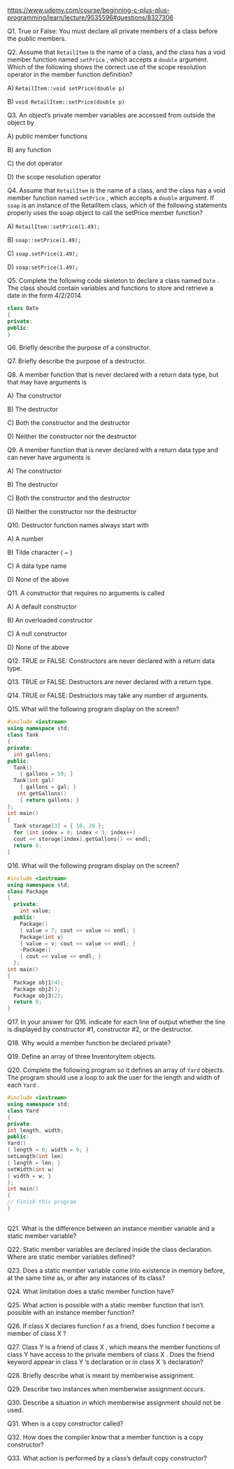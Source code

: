 https://www.udemy.com/course/beginning-c-plus-plus-programming/learn/lecture/9535596#questions/8327306


Q1. True or False: You must declare all private members of a class before the public members.

Q2. Assume that `RetailItem` is the name of a class, and the class has a void member function named `setPrice` , which accepts a `double` argument. Which of the following
shows the correct use of the scope resolution operator in the member function definition?

A) `RetailItem::void setPrice(double p)`

B) `void RetailItem::setPrice(double p)`

Q3. An object’s private member variables are accessed from outside the object by

A) public member functions

B) any function

C) the dot operator

D) the scope resolution operator

Q4.  Assume that `RetailItem` is the name of a class, and the class has a void member function named `setPrice` , which accepts a `double` argument. If `soap` is an
instance of the RetailItem class, which of the following statements properly uses the soap object to call the setPrice member function?

A) `RetailItem::setPrice(1.49);`

B) `soap::setPrice(1.49);`

C) `soap.setPrice(1.49);`

D) `soap:setPrice(1.49);`

Q5. Complete the following code skeleton to declare a class named `Date` . The class should contain variables and functions to store and retrieve a date in the form
4/2/2014.
``` cpp
class Date
{
private:
public:
}
```

Q6. Briefly describe the purpose of a constructor.

Q7. Briefly describe the purpose of a destructor.

Q8. A member function that is never declared with a return data type, but that may have arguments is

A) The constructor

B) The destructor

C) Both the constructor and the destructor

D) Neither the constructor nor the destructor

Q9. A member function that is never declared with a return data type and can never have arguments is

A) The constructor

B) The destructor

C) Both the constructor and the destructor

D) Neither the constructor nor the destructor

Q10. Destructor function names always start with

A) A number

B) Tilde character ( ~ )

C) A data type name

D) None of the above

Q11. A constructor that requires no arguments is called

A) A default constructor

B) An overloaded constructor

C) A null constructor

D) None of the above

Q12. TRUE or FALSE: Constructors are never declared with a return data type.

Q13. TRUE or FALSE: Destructors are never declared with a return type.

Q14. TRUE or FALSE: Destructors may take any number of arguments.

Q15. What will the following program display on the screen?
``` cpp
#include <iostream>
using namespace std;
class Tank
{
private:
  int gallons;
public:
  Tank()
    { gallons = 50; }
  Tank(int gal)
    { gallons = gal; }
   int getGallons()
    { return gallons; }
};
int main()
{
  Tank storage[3] = { 10, 20 };
  for (int index = 0; index < 3; index++)
  cout << storage[index].getGallons() << endl;
  return 0;
}
```


Q16. What will the following program display on the screen?
``` cpp
#include <iostream>
using namespace std;
class Package
{
  private:
    int value;
  public:
    Package()
    { value = 7; cout << value << endl; }
    Package(int v)
    { value = v; cout << value << endl; }
    ~Package()
    { cout << value << endl; }
  };
int main()
{
  Package obj1(4);
  Package obj2();
  Package obj3(2);
  return 0;
}
```
Q17. In your answer for Q16. indicate for each line of output whether the line is displayed by constructor #1, constructor #2, or the destructor.

Q18. Why would a member function be declared private?

Q19. Define an array of three InventoryItem objects.

Q20. Complete the following program so it defines an array of `Yard` objects. The program should use a loop to ask the user for the length and width of each `Yard` .
``` cpp
#include <iostream>
using namespace std;
class Yard
{
private:
int length, width;
public:
Yard()
{ length = 0; width = 0; }
setLength(int len)
{ length = len; }
setWidth(int w)
{ width = w; }
};
int main()
{
// Finish this program
}
 
```

Q21. What is the difference between an instance member variable and a static member variable?

Q22. Static member variables are declared inside the class declaration. Where are static member variables defined?

Q23. Does a static member variable come into existence in memory before, at the same time as, or after any instances of its class?

Q24. What limitation does a static member function have?

Q25. What action is possible with a static member function that isn’t possible with an instance member function?

Q26. If class X declares function f as a friend, does function f become a member of class X ?

Q27. Class Y is a friend of class X , which means the member functions of class Y have access to the private members of class X . Does the friend keyword appear in
class Y ’s declaration or in class X ’s declaration?

Q28. Briefly describe what is meant by memberwise assignment.

Q29. Describe two instances when memberwise assignment occurs.

Q30. Describe a situation in which memberwise assignment should not be used.

Q31. When is a copy constructor called?

Q32. How does the compiler know that a member function is a copy constructor?

Q33. What action is performed by a class’s default copy constructor?
  
  
